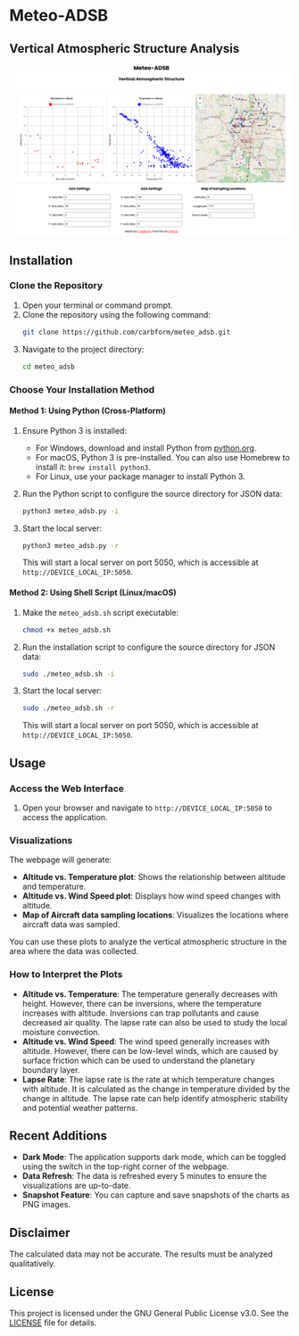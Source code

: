 # Meteo-ADSB

## Vertical Atmospheric Structure Analysis 

![Bengaluru](html/meteo.png)


## Installation

### Clone the Repository

1. Open your terminal or command prompt.
2. Clone the repository using the following command:
    ```sh
    git clone https://github.com/carbform/meteo_adsb.git
    ```
3. Navigate to the project directory:
    ```sh
    cd meteo_adsb
    ```

### Choose Your Installation Method

#### Method 1: Using Python (Cross-Platform)

1. Ensure Python 3 is installed:
    - For Windows, download and install Python from [python.org](https://www.python.org/downloads/).
    - For macOS, Python 3 is pre-installed. You can also use Homebrew to install it: `brew install python3`.
    - For Linux, use your package manager to install Python 3.

2. Run the Python script to configure the source directory for JSON data:
    ```sh
    python3 meteo_adsb.py -i
    ```

3. Start the local server:
    ```sh
    python3 meteo_adsb.py -r
    ```
    This will start a local server on port 5050, which is accessible at `http://DEVICE_LOCAL_IP:5050`.

#### Method 2: Using Shell Script (Linux/macOS)

1. Make the `meteo_adsb.sh` script executable:
    ```sh
    chmod +x meteo_adsb.sh
    ```

2. Run the installation script to configure the source directory for JSON data:
    ```sh
    sudo ./meteo_adsb.sh -i
    ```

3. Start the local server:
    ```sh
    sudo ./meteo_adsb.sh -r
    ```
    This will start a local server on port 5050, which is accessible at `http://DEVICE_LOCAL_IP:5050`.

## Usage

### Access the Web Interface

1. Open your browser and navigate to `http://DEVICE_LOCAL_IP:5050` to access the application.

### Visualizations

The webpage will generate:
- **Altitude vs. Temperature plot**: Shows the relationship between altitude and temperature.
- **Altitude vs. Wind Speed plot**: Displays how wind speed changes with altitude.
- **Map of Aircraft data sampling locations**: Visualizes the locations where aircraft data was sampled.

You can use these plots to analyze the vertical atmospheric structure in the area where the data was collected.

### How to Interpret the Plots

- **Altitude vs. Temperature**: The temperature generally decreases with height. However, there can be inversions, where the temperature increases with altitude. Inversions can trap pollutants and cause decreased air quality. The lapse rate can also be used to study the local moisture convection.
- **Altitude vs. Wind Speed**: The wind speed generally increases with altitude. However, there can be low-level winds, which are caused by surface friction which can be used to understand the planetary boundary layer.
- **Lapse Rate**: The lapse rate is the rate at which temperature changes with altitude. It is calculated as the change in temperature divided by the change in altitude. The lapse rate can help identify atmospheric stability and potential weather patterns.

## Recent Additions

- **Dark Mode**: The application supports dark mode, which can be toggled using the switch in the top-right corner of the webpage.
- **Data Refresh**: The data is refreshed every 5 minutes to ensure the visualizations are up-to-date.
- **Snapshot Feature**: You can capture and save snapshots of the charts as PNG images.

## Disclaimer

The calculated data may not be accurate. The results must be analyzed qualitatively.

## License

This project is licensed under the GNU General Public License v3.0. See the [LICENSE](LICENSE) file for details.
